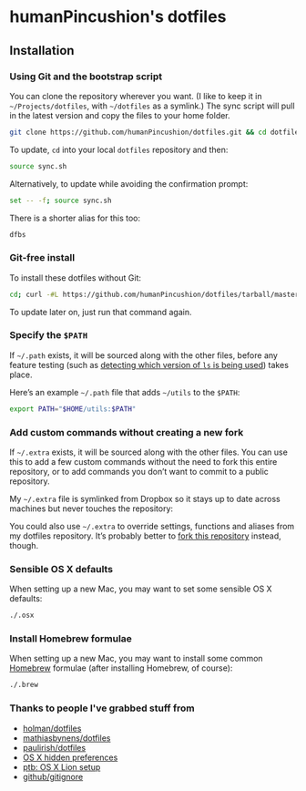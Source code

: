 # humanPincushion's dotfiles

## Installation

### Using Git and the bootstrap script

You can clone the repository wherever you want. (I like to keep it in `~/Projects/dotfiles`, with `~/dotfiles` as a symlink.) The sync script will pull in the latest version and copy the files to your home folder.

```bash
git clone https://github.com/humanPincushion/dotfiles.git && cd dotfiles && source sync.sh
```

To update, `cd` into your local `dotfiles` repository and then:

```bash
source sync.sh
```

Alternatively, to update while avoiding the confirmation prompt:

```bash
set -- -f; source sync.sh
```

There is a shorter alias for this too:

```bash
dfbs
```


### Git-free install

To install these dotfiles without Git:

```bash
cd; curl -#L https://github.com/humanPincushion/dotfiles/tarball/master | tar -xzv --strip-components 1 --exclude={README.md,sync.sh,license}
```

To update later on, just run that command again.

### Specify the `$PATH`

If `~/.path` exists, it will be sourced along with the other files, before any feature testing (such as [detecting which version of `ls` is being used](https://github.com/humanPincushion/dotfiles/blob/aff769fd75225d8f2e481185a71d5e05b76002dc/.aliases#L21-26)) takes place.

Here’s an example `~/.path` file that adds `~/utils` to the `$PATH`:

```bash
export PATH="$HOME/utils:$PATH"
```

### Add custom commands without creating a new fork

If `~/.extra` exists, it will be sourced along with the other files. You can use this to add a few custom commands without the need to fork this entire repository, or to add commands you don’t want to commit to a public repository.

My `~/.extra` file is symlinked from Dropbox so it stays up to date across machines but never touches the repository:

You could also use `~/.extra` to override settings, functions and aliases from my dotfiles repository. It’s probably better to [fork this repository](https://github.com/humanPincushion/dotfiles/fork) instead, though.

### Sensible OS X defaults

When setting up a new Mac, you may want to set some sensible OS X defaults:

```bash
./.osx
```

### Install Homebrew formulae

When setting up a new Mac, you may want to install some common [Homebrew](http://brew.sh/) formulae (after installing Homebrew, of course):

```bash
./.brew
```
### Thanks to people I've grabbed stuff from
- [holman/dotfiles](https://github.com/holman/dotfiles/)
- [mathiasbynens/dotfiles](https://github.com/mathiasbynens/dotfiles/)
- [paulirish/dotfiles](https://github.com/paulirish/dotfiles/)
- [OS X hidden preferences](http://lri.me/osx.html#hidden-preferences)
- [ptb: OS X Lion setup](https://github.com/ptb/Mac-OS-X-Lion-Setup/blob/master/setup.sh)
- [github/gitignore](https://github.com/github/gitignore)